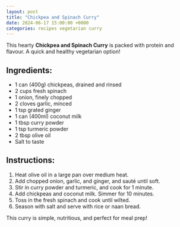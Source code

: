 ```yaml
---
layout: post
title: "Chickpea and Spinach Curry"
date: 2024-06-17 15:00:00 +0000
categories: recipes vegetarian curry
---
```


This hearty **Chickpea and Spinach Curry** is packed with protein and flavour. A quick and healthy vegetarian option!

## Ingredients:
<ul class="ingredients-list">
  <li class="ingredient">1 can (400g) chickpeas, drained and rinsed</li>
  <li class="ingredient">2 cups fresh spinach</li>
  <li class="ingredient">1 onion, finely chopped</li>
  <li class="ingredient">2 cloves garlic, minced</li>
  <li class="ingredient">1 tsp grated ginger</li>
  <li class="ingredient">1 can (400ml) coconut milk</li>
  <li class="ingredient">1 tbsp curry powder</li>
  <li class="ingredient">1 tsp turmeric powder</li>
  <li class="ingredient">2 tbsp olive oil</li>
  <li class="ingredient">Salt to taste</li>
</ul>

## Instructions:
1. Heat olive oil in a large pan over medium heat.
2. Add chopped onion, garlic, and ginger, and sauté until soft.
3. Stir in curry powder and turmeric, and cook for 1 minute.
4. Add chickpeas and coconut milk. Simmer for 10 minutes.
5. Toss in the fresh spinach and cook until wilted.
6. Season with salt and serve with rice or naan bread.

This curry is simple, nutritious, and perfect for meal prep!
